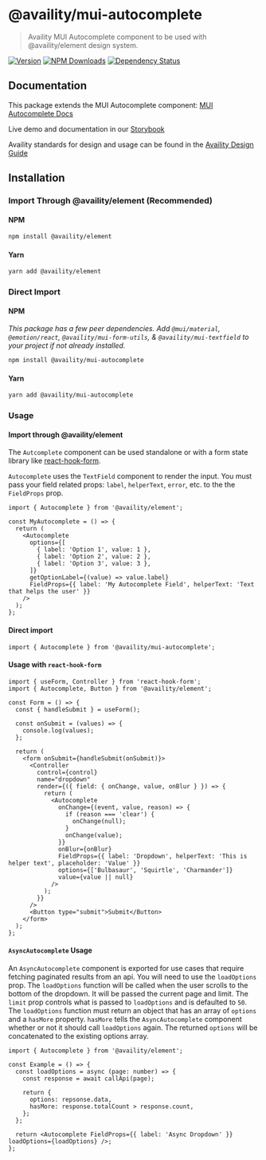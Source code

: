 # @availity/mui-autocomplete

> Availity MUI Autocomplete component to be used with @availity/element design system.

[![Version](https://img.shields.io/npm/v/@availity/mui-autocomplete.svg?style=for-the-badge)](https://www.npmjs.com/package/@availity/mui-autocomplete)
[![NPM Downloads](https://img.shields.io/npm/dt/@availity/mui-autocomplete.svg?style=for-the-badge)](https://www.npmjs.com/package/@availity/mui-autocomplete)
[![Dependency Status](https://img.shields.io/librariesio/release/npm/@availity/mui-autocomplete?style=for-the-badge)](https://github.com/Availity/element/blob/main/packages/mui-autocomplete/package.json)

## Documentation

This package extends the MUI Autocomplete component: [MUI Autocomplete Docs](https://mui.com/components/autocomplete/)

Live demo and documentation in our [Storybook](https://availity.github.io/element/?path=/docs/form-components-autocomplete-introduction--docs)

Availity standards for design and usage can be found in the [Availity Design Guide](https://zeroheight.com/2e36e50c7)

## Installation

### Import Through @availity/element (Recommended)

#### NPM

```bash
npm install @availity/element
```

#### Yarn

```bash
yarn add @availity/element
```

### Direct Import

#### NPM

_This package has a few peer dependencies. Add `@mui/material`, `@emotion/react`, `@availity/mui-form-utils`, & `@availity/mui-textfield` to your project if not already installed._

```bash
npm install @availity/mui-autocomplete
```

#### Yarn

```bash
yarn add @availity/mui-autocomplete
```

### Usage

#### Import through @availity/element

The `Autcomplete` component can be used standalone or with a form state library like [react-hook-form](https://react-hook-form.com/).

`Autocomplete` uses the `TextField` component to render the input. You must pass your field related props: `label`, `helperText`, `error`, etc. to the the `FieldProps` prop.

```tsx
import { Autocomplete } from '@availity/element';

const MyAutocomplete = () => {
  return (
    <Autocomplete
      options={[
        { label: 'Option 1', value: 1 },
        { label: 'Option 2', value: 2 },
        { label: 'Option 3', value: 3 },
      ]}
      getOptionLabel={(value) => value.label}
      FieldProps={{ label: 'My Autocomplete Field', helperText: 'Text that helps the user' }}
    />
  );
};
```

#### Direct import

```tsx
import { Autocomplete } from '@availity/mui-autocomplete';
```

#### Usage with `react-hook-form`

```tsx
import { useForm, Controller } from 'react-hook-form';
import { Autocomplete, Button } from '@availity/element';

const Form = () => {
  const { handleSubmit } = useForm();

  const onSubmit = (values) => {
    console.log(values);
  };

  return (
    <form onSubmit={handleSubmit(onSubmit)}>
      <Controller
        control={control}
        name="dropdown"
        render={({ field: { onChange, value, onBlur } }) => {
          return (
            <Autocomplete
              onChange={(event, value, reason) => {
                if (reason === 'clear') {
                  onChange(null);
                }
                onChange(value);
              }}
              onBlur={onBlur}
              FieldProps={{ label: 'Dropdown', helperText: 'This is helper text', placeholder: 'Value' }}
              options={['Bulbasaur', 'Squirtle', 'Charmander']}
              value={value || null}
            />
          );
        }}
      />
      <Button type="submit">Submit</Button>
    </form>
  );
};
```

#### `AsyncAutocomplete` Usage

An `AsyncAutocomplete` component is exported for use cases that require fetching paginated results from an api. You will need to use the `loadOptions` prop. The `loadOptions` function will be called when the user scrolls to the bottom of the dropdown. It will be passed the current page and limit. The `limit` prop controls what is passed to `loadOptions` and is defaulted to `50`. The `loadOptions` function must return an object that has an array of `options` and a `hasMore` property. `hasMore` tells the `AsyncAutocomplete` component whether or not it should call `loadOptions` again. The returned `options` will be concatenated to the existing options array.

```tsx
import { Autocomplete } from '@availity/element';

const Example = () => {
  const loadOptions = async (page: number) => {
    const response = await callApi(page);

    return {
      options: repsonse.data,
      hasMore: response.totalCount > response.count,
    };
  };

  return <Autocomplete FieldProps={{ label: 'Async Dropdown' }} loadOptions={loadOptions} />;
};
```
